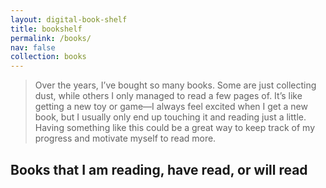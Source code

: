 ```yaml
---
layout: digital-book-shelf
title: bookshelf
permalink: /books/
nav: false
collection: books
---
```


> Over the years, I’ve bought so many books. Some are just collecting dust, while others I only managed to read a few pages of. It’s like getting a new toy or game—I always feel excited when I get a new book, but I usually only end up touching it and reading just a little. Having something like this could be a great way to keep track of my progress and motivate myself to read more.
>
> 

## Books that I am reading, have read, or will read
